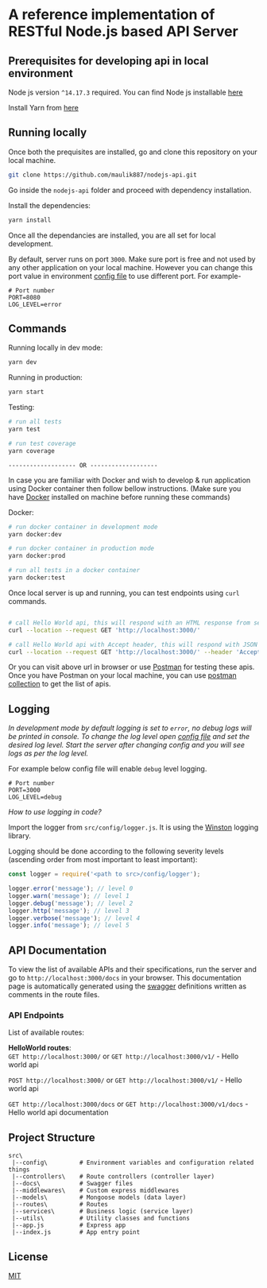 # A reference implementation of RESTful Node.js based API Server

## Prerequisites for developing api in local environment

Node js version `^14.17.3` required. You can find Node js installable [here](https://nodejs.org/en/download/)

Install Yarn from [here](https://classic.yarnpkg.com/en/docs/install)

## Running locally

Once both the prequisites are installed, go and clone this repository on your local machine.

```bash
git clone https://github.com/maulik887/nodejs-api.git
```

Go inside the `nodejs-api` folder and proceed with dependency installation.

Install the dependencies:

```bash
yarn install
```

Once all the dependancies are installed, you are all set for local development.

By default, server runs on port `3000`. Make sure port is free and not used by any other application on your local machine. However you can change this port value in environment [config file](https://github.com/maulik887/nodejs-api/blob/master/.env) to use different port. For example-

```
# Port number
PORT=8080
LOG_LEVEL=error
```

## Commands

Running locally in dev mode:

```bash
yarn dev
```

Running in production:

```bash
yarn start
```

Testing:

```bash
# run all tests
yarn test

# run test coverage
yarn coverage
```

`------------------- OR -------------------`

In case you are familiar with Docker and wish to develop & run application using Docker container then follow bellow instructions. (Make sure you have [Docker](https://docs.docker.com/get-docker/) installed on machine before running these commands)

Docker:

```bash
# run docker container in development mode
yarn docker:dev

# run docker container in production mode
yarn docker:prod

# run all tests in a docker container
yarn docker:test
```

Once local server is up and running, you can test endpoints using `curl` commands.

```bash

# call Hello World api, this will respond with an HTML response from server
curl --location --request GET 'http://localhost:3000/'

# call Hello World api with Accept header, this will respond with JSON response from server
curl --location --request GET 'http://localhost:3000/' --header 'Accept: application/json'

```

Or you can visit above url in browser or use [Postman](https://www.postman.com/) for testing these apis. Once you have Postman on your local machine, you can use [postman collection](https://github.com/maulik887/nodejs-api/blob/main/Hello-World-Api.postman_collection.json) to get the list of apis.

## Logging

*In development mode by default logging is set to `error`, no debug logs will be printed in console. 
To change the log level open [config file](https://github.com/maulik887/nodejs-api/blob/master/.env) and set the desired log level. Start the server after changing config and you will see logs as per the log level.*

For example below config file will enable `debug` level logging.

```
# Port number
PORT=3000
LOG_LEVEL=debug
```

*How to use logging in code?*

Import the logger from `src/config/logger.js`. It is using the [Winston](https://github.com/winstonjs/winston) logging library.

Logging should be done according to the following severity levels (ascending order from most important to least important):

```javascript
const logger = require('<path to src>/config/logger');

logger.error('message'); // level 0
logger.warn('message'); // level 1
logger.debug('message'); // level 2
logger.http('message'); // level 3
logger.verbose('message'); // level 4
logger.info('message'); // level 5
```

## API Documentation

To view the list of available APIs and their specifications, run the server and go to `http://localhost:3000/docs` in your browser. This documentation page is automatically generated using the [swagger](https://swagger.io/) definitions written as comments in the route files.

### API Endpoints

List of available routes:

**HelloWorld routes**:\
`GET http://localhost:3000/` or `GET http://localhost:3000/v1/` - Hello world api

`POST http://localhost:3000/` or `GET http://localhost:3000/v1/` - Hello world api

`GET http://localhost:3000/docs` or `GET http://localhost:3000/v1/docs` - Hello world api documentation

## Project Structure

```
src\
 |--config\         # Environment variables and configuration related things
 |--controllers\    # Route controllers (controller layer)
 |--docs\           # Swagger files
 |--middlewares\    # Custom express middlewares
 |--models\         # Mongoose models (data layer)
 |--routes\         # Routes
 |--services\       # Business logic (service layer)
 |--utils\          # Utility classes and functions
 |--app.js          # Express app
 |--index.js        # App entry point
```

## License

[MIT](LICENSE)
